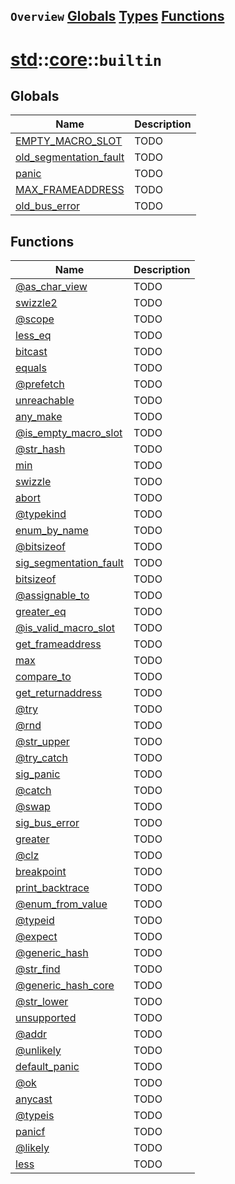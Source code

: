 ## `Overview` [Globals](./globals.md) [Types](./types.md) [Functions](./functions.md)
# [std](./../../std.md)::[core](./../core.md)::`builtin`
## Globals
|Name|Description|
|----|-----------|
|[EMPTY_MACRO_SLOT](#todo)|TODO|
|[old_segmentation_fault](#todo)|TODO|
|[panic](#todo)|TODO|
|[MAX_FRAMEADDRESS](#todo)|TODO|
|[old_bus_error](#todo)|TODO|
## Functions
|Name|Description|
|----|-----------|
|[@as_char_view](#todo)|TODO|
|[swizzle2](#todo)|TODO|
|[@scope](#todo)|TODO|
|[less_eq](#todo)|TODO|
|[bitcast](#todo)|TODO|
|[equals](#todo)|TODO|
|[@prefetch](#todo)|TODO|
|[unreachable](#todo)|TODO|
|[any_make](#todo)|TODO|
|[@is_empty_macro_slot](#todo)|TODO|
|[@str_hash](#todo)|TODO|
|[min](#todo)|TODO|
|[swizzle](#todo)|TODO|
|[abort](#todo)|TODO|
|[@typekind](#todo)|TODO|
|[enum_by_name](#todo)|TODO|
|[@bitsizeof](#todo)|TODO|
|[sig_segmentation_fault](#todo)|TODO|
|[bitsizeof](#todo)|TODO|
|[@assignable_to](#todo)|TODO|
|[greater_eq](#todo)|TODO|
|[@is_valid_macro_slot](#todo)|TODO|
|[get_frameaddress](#todo)|TODO|
|[max](#todo)|TODO|
|[compare_to](#todo)|TODO|
|[get_returnaddress](#todo)|TODO|
|[@try](#todo)|TODO|
|[@rnd](#todo)|TODO|
|[@str_upper](#todo)|TODO|
|[@try_catch](#todo)|TODO|
|[sig_panic](#todo)|TODO|
|[@catch](#todo)|TODO|
|[@swap](#todo)|TODO|
|[sig_bus_error](#todo)|TODO|
|[greater](#todo)|TODO|
|[@clz](#todo)|TODO|
|[breakpoint](#todo)|TODO|
|[print_backtrace](#todo)|TODO|
|[@enum_from_value](#todo)|TODO|
|[@typeid](#todo)|TODO|
|[@expect](#todo)|TODO|
|[@generic_hash](#todo)|TODO|
|[@str_find](#todo)|TODO|
|[@generic_hash_core](#todo)|TODO|
|[@str_lower](#todo)|TODO|
|[unsupported](#todo)|TODO|
|[@addr](#todo)|TODO|
|[@unlikely](#todo)|TODO|
|[default_panic](#todo)|TODO|
|[@ok](#todo)|TODO|
|[anycast](#todo)|TODO|
|[@typeis](#todo)|TODO|
|[panicf](#todo)|TODO|
|[@likely](#todo)|TODO|
|[less](#todo)|TODO|
